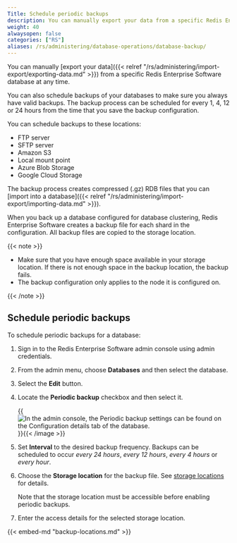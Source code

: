 ```yaml
---
Title: Schedule periodic backups
description: You can manually export your data from a specific Redis Enterprise Software database at any time. You can also schedule backups of your databases to make sure you always have valid backups.
weight: 40
alwaysopen: false
categories: ["RS"]
aliases: /rs/administering/database-operations/database-backup/
---
```

You can manually [export your data]({{< relref "/rs/administering/import-export/exporting-data.md" >}})
from a specific Redis Enterprise Software database at any time.

You can also schedule backups of your databases to make sure you always have valid backups.
The backup process can be scheduled for every 1, 4, 12 or 24 hours from the time that you save the backup configuration.

You can schedule backups to these locations:

- FTP server
- SFTP server
- Amazon S3
- Local mount point
- Azure Blob Storage
- Google Cloud Storage

The backup process creates compressed (.gz) RDB files that you can [import into a database]({{< relref "/rs/administering/import-export/importing-data.md" >}}). 

When you back up a database configured for database clustering,
Redis Enterprise Software creates a backup file for each shard in the configuration.  All backup files are copied to the storage location.

{{< note >}}

- Make sure that you have enough space available in your storage location.
    If there is not enough space in the backup location, the backup fails.
- The backup configuration only applies to the node it is configured on.

{{< /note >}}

## Schedule periodic backups

To schedule periodic backups for a database:

1.  Sign in to the Redis Enterprise Software admin console using admin credentials.
2.  From the admin menu, choose **Databases** and then select the database.
3.  Select the **Edit** button.
4.  Locate the **Periodic backup** checkbox and then select it.

    {{<image filename="images/rs/database-configuration-periodic-backup.png" alt="In the admin console, the Periodic backup settings can be found on the Configuration details tab of the database." >}}{{< /image >}}
    

5.  Set **Interval** to the desired backup frequency.  Backups can be scheduled to occur _every 24 hours_, _every 12 hours_, _every 4 hours_ or _every hour_.

6.  Choose the **Storage location** for the backup file.  See [storage locations](#storage-locations) for details.

    Note that the storage location must be accessible before enabling periodic backups.

7.  Enter the access details for the selected storage location. 


{{< embed-md "backup-locations.md" >}}
